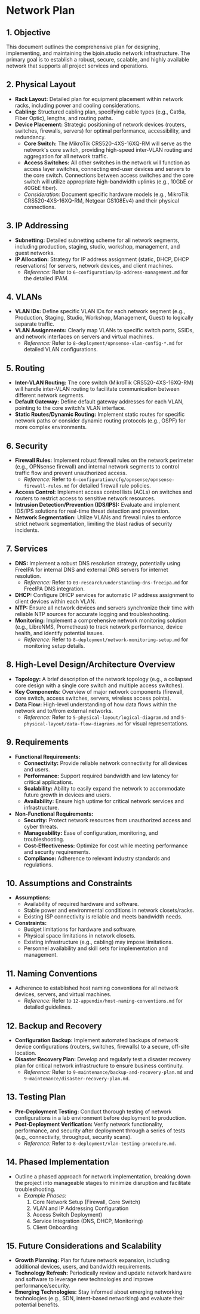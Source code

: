# Network Plan

## 1. Objective
This document outlines the comprehensive plan for designing, implementing, and maintaining the bjoin.studio network infrastructure. The primary goal is to establish a robust, secure, scalable, and highly available network that supports all project services and operations.

## 2. Physical Layout
- **Rack Layout:** Detailed plan for equipment placement within network racks, including power and cooling considerations.
- **Cabling:** Structured cabling plan, specifying cable types (e.g., Cat6a, Fiber Optic), lengths, and routing paths.
- **Device Placement:** Strategic positioning of network devices (routers, switches, firewalls, servers) for optimal performance, accessibility, and redundancy.
    - **Core Switch:** The MikroTik CRS520-4XS-16XQ-RM will serve as the network's core switch, providing high-speed inter-VLAN routing and aggregation for all network traffic.
    - **Access Switches:** All other switches in the network will function as access layer switches, connecting end-user devices and servers to the core switch. Connections between access switches and the core switch will utilize appropriate high-bandwidth uplinks (e.g., 10GbE or 40GbE fiber).
    - *Consideration:* Document specific hardware models (e.g., MikroTik CRS520-4XS-16XQ-RM, Netgear GS108Ev4) and their physical connections.

## 3. IP Addressing
- **Subnetting:** Detailed subnetting scheme for all network segments, including production, staging, studio, workshop, management, and guest networks.
- **IP Allocation:** Strategy for IP address assignment (static, DHCP, DHCP reservations) for servers, network devices, and client machines.
    - *Reference:* Refer to `6-configuration/ip-address-management.md` for the detailed IPAM.

## 4. VLANs
- **VLAN IDs:** Define specific VLAN IDs for each network segment (e.g., Production, Staging, Studio, Workshop, Management, Guest) to logically separate traffic.
- **VLAN Assignments:** Clearly map VLANs to specific switch ports, SSIDs, and network interfaces on servers and virtual machines.
    - *Reference:* Refer to `8-deployment/opnsense-vlan-config-*.md` for detailed VLAN configurations.

## 5. Routing
- **Inter-VLAN Routing:** The core switch (MikroTik CRS520-4XS-16XQ-RM) will handle inter-VLAN routing to facilitate communication between different network segments.
- **Default Gateway:** Define default gateway addresses for each VLAN, pointing to the core switch's VLAN interface.
- **Static Routes/Dynamic Routing:** Implement static routes for specific network paths or consider dynamic routing protocols (e.g., OSPF) for more complex environments.

## 6. Security
- **Firewall Rules:** Implement robust firewall rules on the network perimeter (e.g., OPNsense firewall) and internal network segments to control traffic flow and prevent unauthorized access.
    - *Reference:* Refer to `6-configuration/cfg/opnsense/opnsense-firewall-rules.md` for detailed firewall rule policies.
- **Access Control:** Implement access control lists (ACLs) on switches and routers to restrict access to sensitive network resources.
- **Intrusion Detection/Prevention (IDS/IPS):** Evaluate and implement IDS/IPS solutions for real-time threat detection and prevention.
- **Network Segmentation:** Utilize VLANs and firewall rules to enforce strict network segmentation, limiting the blast radius of security incidents.

## 7. Services
- **DNS:** Implement a robust DNS resolution strategy, potentially using FreeIPA for internal DNS and external DNS servers for internet resolution.
    - *Reference:* Refer to `03-research/understanding-dns-freeipa.md` for FreeIPA DNS integration.
- **DHCP:** Configure DHCP services for automatic IP address assignment to client devices within each VLAN.
- **NTP:** Ensure all network devices and servers synchronize their time with reliable NTP sources for accurate logging and troubleshooting.
- **Monitoring:** Implement a comprehensive network monitoring solution (e.g., LibreNMS, Prometheus) to track network performance, device health, and identify potential issues.
    - *Reference:* Refer to `8-deployment/network-monitoring-setup.md` for monitoring setup details.

## 8. High-Level Design/Architecture Overview
- **Topology:** A brief description of the network topology (e.g., a collapsed core design with a single core switch and multiple access switches).
- **Key Components:** Overview of major network components (firewall, core switch, access switches, servers, wireless access points).
- **Data Flow:** High-level understanding of how data flows within the network and to/from external networks.
    - *Reference:* Refer to `5-physical-layout/logical-diagram.md` and `5-physical-layout/data-flow-diagrams.md` for visual representations.

## 9. Requirements
- **Functional Requirements:**
    - **Connectivity:** Provide reliable network connectivity for all devices and users.
    - **Performance:** Support required bandwidth and low latency for critical applications.
    - **Scalability:** Ability to easily expand the network to accommodate future growth in devices and users.
    - **Availability:** Ensure high uptime for critical network services and infrastructure.
- **Non-Functional Requirements:**
    - **Security:** Protect network resources from unauthorized access and cyber threats.
    - **Manageability:** Ease of configuration, monitoring, and troubleshooting.
    - **Cost-Effectiveness:** Optimize for cost while meeting performance and security requirements.
    - **Compliance:** Adherence to relevant industry standards and regulations.

## 10. Assumptions and Constraints
- **Assumptions:**
    - Availability of required hardware and software.
    - Stable power and environmental conditions in network closets/racks.
    - Existing ISP connectivity is reliable and meets bandwidth needs.
- **Constraints:**
    - Budget limitations for hardware and software.
    - Physical space limitations in network closets.
    - Existing infrastructure (e.g., cabling) may impose limitations.
    - Personnel availability and skill sets for implementation and management.

## 11. Naming Conventions
- Adherence to established host naming conventions for all network devices, servers, and virtual machines.
    - *Reference:* Refer to `12-appendix/host-naming-conventions.md` for detailed guidelines.

## 12. Backup and Recovery
- **Configuration Backup:** Implement automated backups of network device configurations (routers, switches, firewalls) to a secure, off-site location.
- **Disaster Recovery Plan:** Develop and regularly test a disaster recovery plan for critical network infrastructure to ensure business continuity.
    - *Reference:* Refer to `9-maintenance/backup-and-recovery-plan.md` and `9-maintenance/disaster-recovery-plan.md`.

## 13. Testing Plan
- **Pre-Deployment Testing:** Conduct thorough testing of network configurations in a lab environment before deployment to production.
- **Post-Deployment Verification:** Verify network functionality, performance, and security after deployment through a series of tests (e.g., connectivity, throughput, security scans).
    - *Reference:* Refer to `8-deployment/vlan-testing-procedure.md`.

## 14. Phased Implementation
- Outline a phased approach for network implementation, breaking down the project into manageable stages to minimize disruption and facilitate troubleshooting.
    - *Example Phases:*
        1.  Core Network Setup (Firewall, Core Switch)
        2.  VLAN and IP Addressing Configuration
        3.  Access Switch Deployment)
        4.  Service Integration (DNS, DHCP, Monitoring)
        5.  Client Onboarding

## 15. Future Considerations and Scalability
- **Growth Planning:** Plan for future network expansion, including additional devices, users, and bandwidth requirements.
- **Technology Refresh:** Periodically review and update network hardware and software to leverage new technologies and improve performance/security.
- **Emerging Technologies:** Stay informed about emerging networking technologies (e.g., SDN, intent-based networking) and evaluate their potential benefits.